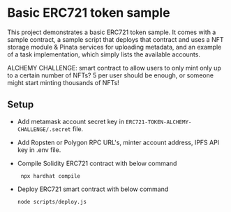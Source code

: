 # Basic ERC721 token sample

This project demonstrates a basic ERC721 token sample. It comes with a sample contract, a sample script that deploys that contract and uses a NFT storage module & Pinata services for uploading metadata, and an example of a task implementation, which simply lists the available accounts.

ALCHEMY CHALLENGE: smart contract to allow users to only mint only up to a certain number of NFTs? 5 per user should be enough, or someone might start minting thousands of NFTs!

## Setup

- Add metamask account secret key in `ERC721-TOKEN-ALCHEMY-CHALLENGE/.secret` file.

- Add Ropsten or Polygon RPC URL's, minter account address, IPFS API key in .env file.

- Compile Solidity ERC721 contract with below command

  ` npx hardhat compile`

- Deploy ERC721 smart contract with below command

  `node scripts/deploy.js`
